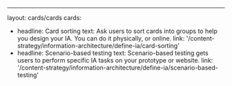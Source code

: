 ---
layout: cards/cards
cards:
  - headline: Card sorting
    text: Ask users to sort cards into groups to help you design your IA. You can do it physically, or online.
    link: '/content-strategy/information-architecture/define-ia/card-sorting'
  - headline: Scenario-based testing
    text: Scenario-based testing gets users to perform specific IA tasks on your prototype or website.
    link: '/content-strategy/information-architecture/define-ia/scenario-based-testing'
 
